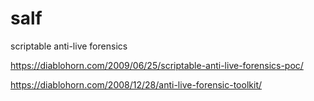 # salf
scriptable anti-live forensics

 https://diablohorn.com/2009/06/25/scriptable-anti-live-forensics-poc/
 
 https://diablohorn.com/2008/12/28/anti-live-forensic-toolkit/
 
